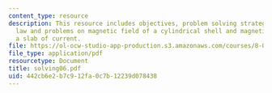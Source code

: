 ```yaml
---
content_type: resource
description: This resource includes objectives, problem solving strategy for ampere's
  law and problems on magnetic field of a cylindrical shell and magnetic field of
  a slab of current.
file: https://ol-ocw-studio-app-production.s3.amazonaws.com/courses/8-02t-electricity-and-magnetism-spring-2005/442cb6e2b7c912fa0c7b12239d078438_solving06.pdf
file_type: application/pdf
resourcetype: Document
title: solving06.pdf
uid: 442cb6e2-b7c9-12fa-0c7b-12239d078438
---
```

